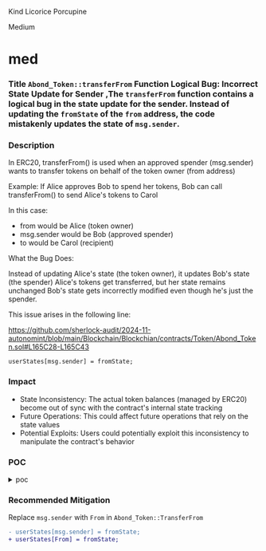 Kind Licorice Porcupine

Medium

# med

### Title `Abond_Token::transferFrom` Function Logical Bug: Incorrect State Update for Sender ,The `transferFrom` function contains a logical bug in the state update for the sender. Instead of updating the `fromState` of the `from` address, the code mistakenly updates the state of `msg.sender`. 

### Description  
In ERC20, transferFrom() is used when an approved spender (msg.sender) wants to transfer tokens on behalf of the token owner (from address)

Example: If Alice approves Bob to spend her tokens, Bob can call transferFrom() to send Alice's tokens to Carol

In this case:

- from would be Alice (token owner)
- msg.sender would be Bob (approved spender)
- to would be Carol (recipient)


What the Bug Does:

Instead of updating Alice's state (the token owner), it updates Bob's state (the spender)
Alice's tokens get transferred, but her state remains unchanged
Bob's state gets incorrectly modified even though he's just the spender.
 
This issue arises in the following line: 
 
https://github.com/sherlock-audit/2024-11-autonomint/blob/main/Blockchain/Blockchian/contracts/Token/Abond_Token.sol#L165C28-L165C43

```solidity  
userStates[msg.sender] = fromState; 

```


### Impact

- State Inconsistency: The actual token balances (managed by ERC20) become out of sync with the contract's internal state tracking
- Future Operations: This could affect future operations that rely on the state values
- Potential Exploits: Users could potentially exploit this inconsistency to manipulate the contract's behavior

### POC

<details>
<summary>poc</summary>

```javascript
function test_transferFromIsuue() public{

        vm.startPrank(address(borrowing));
  
    // Mint tokens to Alice and check balance
    token.mint(alice, 1, 100);
    assertEq(token.balanceOf(alice), 100);
    vm.stopPrank();
    
    // Fetch initial states of users
    State memory aliceInitialState = token.getUserState(alice);
    State memory bobInitialState = token.getUserState(bob);
    State memory carolInitialState = token.getUserState(carol);

    // Alice approves Bob to spend 50 tokens on her behalf
    vm.prank(alice);
    token.approve(bob, 50);
    
    // Bob transfers 50 tokens from Alice to Carol
    vm.prank(bob);
    token.transferFrom(alice, carol, 50);
     
    // Fetch the updated states of users
    State memory aliceEndState = token.getUserState(alice);
    State memory bobEndState = token.getUserState(bob);
    State memory carolEndState = token.getUserState(carol);
    
    // Check the state comparison to detect any bugs
    assert(aliceEndState.aBondBalance == aliceInitialState.aBondBalance); // Check if Alice's aBondBalance remained the same
    assert(bobEndState.aBondBalance != bobInitialState.aBondBalance);  // Check if Bob's aBondBalance has changed (expect change)
    
    console.log("aliceInitialState.aBondBalance:", aliceInitialState.aBondBalance);
    console.log("aliceEndState.aBondBalance:", aliceEndState.aBondBalance);
    console.log("bobInitialState.aBondBalance:", bobInitialState.aBondBalance);
    console.log("bobEndState.aBondBalance:", bobEndState.aBondBalance);

    // Check the actual token balances after the transfer
    assert(token.balanceOf(alice) == 50);  // Alice should have 50 tokens left
    assert(token.balanceOf(bob) == 0);     // Bob should have 0 tokens
    assert(token.balanceOf(carol) == 50);  // Carol should have received 50 tokens

}

Logs:
  aliceInitialState.aBondBalance: 100
  aliceEndState.aBondBalance: 100
  bobInitialState.aBondBalance: 0
  bobEndState.aBondBalance: 50

```
</details>

### Recommended Mitigation
Replace `msg.sender` with `From` in `Abond_Token::TransferFrom`

```diff
- userStates[msg.sender] = fromState; 
+ userStates[From] = fromState; 

```

